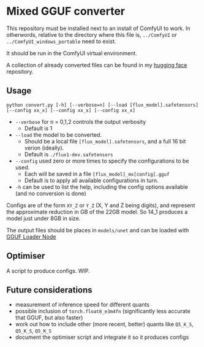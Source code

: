 # Mixed GGUF converter

This repository must be installed next to an install of ComfyUI to work. 
In otherwords, relative to the directory where this file is, `../ComfyUI` or `../ComfyUI_windows_portable` need to exist.

It should be run in the ComfyUI virtual environment.

A collection of already converted files can be found in my [hugging face](https://huggingface.co/ChrisGoringe/MixedQuantFlux) repository.

## Usage

```
python convert.py [-h] [--verbose=n] [--load [flux_model].safetensors] [--config xx_x] [--config xx_x] [--config xx_x]
```

- `--verbose` for n = 0,1,2 controls the output verbosity
    - Default is 1
- `--load` the model to be converted. 
    - Should be a local file `[flux_model].safetensors`, and a full 16 bit verion (ideally). 
    - Default is `./flux1-dev.safetensors`
- `--config` used zero or more times to specify the configurations to be used. 
    - Each will be saved in a file `[flux_model]_mx[config].gguf`
    - Default is to apply all available configurations in turn.
- `-h` can be used to list the help, including the config options available (and no conversion is done)

Configs are of the form `XY_Z` or `Y_Z` (X, Y and Z being digits), and represent the approximate reduction in GB of the 22GB model. So 14_1
produces a model just under 8GB in size.

The output files should be places in `models/unet` and can be loaded with [GGUF Loader Node](https://github.com/city96/ComfyUI-GGUF)

## Optimiser

A script to produce configs. WIP.

## Future considerations

- measurement of inference speed for different quants
- possible inclusion of `torch.float8_e3m4fn` (significantly less accurate that GGUF, but also faster)
- work out how to include other (more recent, better) quants like `Q5_K_S`, `Q5_K_S`, `Q5_K_S`
- document the optimiser script and integrate it so it produces configs